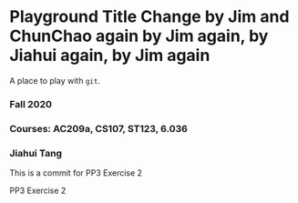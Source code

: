 # Playground Title Change by Jim and ChunChao again by Jim again, by Jiahui again, by Jim again
A place to play with `git`.


### Fall 2020
### Courses: AC209a, CS107, ST123, 6.036
### Jiahui Tang
This is a commit for PP3 Exercise 2

PP3 Exercise 2

